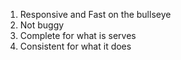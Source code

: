 1. Responsive and Fast on the bullseye
2. Not buggy
3. Complete for what is serves
4. Consistent for what it does